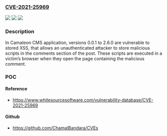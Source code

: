 ### [CVE-2021-25969](https://cve.mitre.org/cgi-bin/cvename.cgi?name=CVE-2021-25969)
![](https://img.shields.io/static/v1?label=Product&message=camaleon_cms&color=blue)
![](https://img.shields.io/static/v1?label=Version&message=%3E%3D%200.0.1%20&color=brighgreen)
![](https://img.shields.io/static/v1?label=Vulnerability&message=CWE-79%20Cross-site%20Scripting%20(XSS)&color=brighgreen)

### Description

In Camaleon CMS application, versions 0.0.1 to 2.6.0 are vulnerable to stored XSS, that allows an unauthenticated attacker to store malicious scripts in the comments section of the post. These scripts are executed in a victim’s browser when they open the page containing the malicious comment.

### POC

#### Reference
- https://www.whitesourcesoftware.com/vulnerability-database/CVE-2021-25969

#### Github
- https://github.com/ChamalBandara/CVEs

